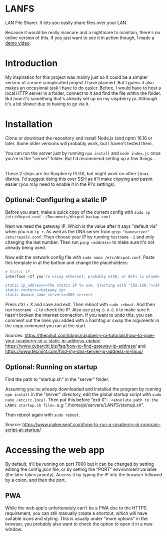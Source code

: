 # LANFS
LAN File Sharer. It lets you easily share files over your LAN.

Because it would be really insecure and a nightmare to maintain, there's no online version of this. If you just want to see it in action though, I made a [demo video](https://youtu.be/qGhvlKtixlc).

# Introduction
My inspiration for this project was mainly just so it could be a simpler version of a more complicated project I have planned. But I guess it also makes an occasional task I have to do easier. Before, I would have to host a local HTTP server in a folder, connect to it and find the file within the folder. But now it's something that's already set up on my raspberry pi. Although it's a bit slower due to having to go via it.

# Installation
Clone or download the repository and install Node.js (and npm) 16.16 or later. Some older versions will probably work, but I haven't tested them.

You can run the server just by running `npm install` and `node index.js` once you're in the "server" folder. But I'd recommend setting up a few things...

<br>
These 2 steps are for Raspberry Pi OS, but might work on other Linux distros. I'd suggest doing this over SSH as it'll make copying and pasint easier (you may need to enable it in the PI's settings).

## Optional: Configuring a static IP
Before you start, make a quick copy of the current config with `sudo cp /etc/dhcpcd.conf ~/Documents/dhcpcd-backup.conf`

Next we need the gateway IP. Which is the value after it says "default via" when you run `ip r`. As well as the DNS server from `grep "nameserver" /etc/resolv.conf`. Then choose your IP by running `hostname -I` and only changing the last number. Then run `ping <address>` to make sure it's not already being used.

Now edit the network config file with `sudo nano /etc/dhcpcd.conf`. Paste this template in at the bottom and change the placeholders:

```bash
# Static IP
interface <If you're using ethernet, probably eth0, or WiFi is wlan0>

static ip_address=<The static IP to use. Starting with "192.168.">/24
static routers=<Gateway ip>
static domain_name_servers=<DNS server>
```

Press ctrl + X and save and exit. Then reboot with `sudo reboot`. And then run `hostname -I` to check the IP. Also use `ping 8.8.8.8` to make sure it hasn't broken the internet connection. If you want to undo this, you can comment out the lines you added with a hashtag or swap the arguments in the copy command you ran at the start.

Sources: https://thepihut.com/blogs/raspberry-pi-tutorials/how-to-give-your-raspberry-pi-a-static-ip-address-update
https://www.cyberciti.biz/faq/how-to-find-gateway-ip-address/
and https://www.tecmint.com/find-my-dns-server-ip-address-in-linux/

## Optional: Running on startup
Find the path to "startup.sh" in the "server" folder.

Assuming you've already downloaded and installed the program by running `npm install` in the "server" directory, edit the global startup script with `sudo nano /etc/rc.local`. Then put this before "exit 0": `.<absolute path to the LANFS startup.sh file>`. e.g "./home/pi/servers/LANFS/startup.sh".

Then reboot again with `sudo reboot`.

Source: https://www.makeuseof.com/how-to-run-a-raspberry-pi-program-script-at-startup/

# Accessing the web app
By default, it'll be running on port 7000 but it can be changed by setting editing the config.json file, or by setting the "PORT" environment variable (the later takes priority). Access it by typing the IP into the browser followed by a colon, and then the port.

## PWA
While the web app's unfortunately can't be a PWA due to the HTTPS requirement, you can still manually create a shortcut, which will have suitable icons and styling. This is usually under "more options" in the browser, you probably also want to check the option to open it in a new window.
